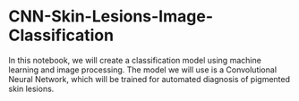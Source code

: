 # CNN-Skin-Lesions-Image-Classification
In this notebook, we will create a classification model using machine learning and image processing. The model we will use is a Convolutional Neural Network, which will be trained for automated diagnosis of pigmented skin lesions. 
